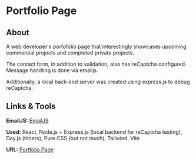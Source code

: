 # Portfolio Page

## About

A web developer's portofolio page that interestingly showcases upcoming commercial projects and completed private projects.

The contact form, in addition to validation, also has reCaptcha configured. Message handling is done via emailjs.

Additionally, a local back-end server was created using express.js to debug reCaptcha.

## Links & Tools

**EmailJS:** [EmailJS](https://www.emailjs.com/)

**Used:** React, Node.js + Express.js (local backend for reCaptcha testing), Day.js (timers), Pure CSS (but not much), Tailwind, Vite

**URL:** [Portfolio Page](https://konrad-wojtylo.com/)
